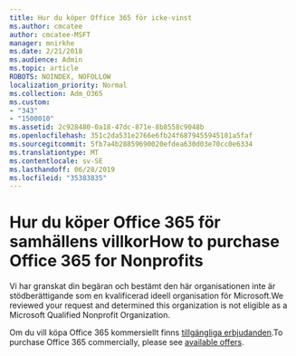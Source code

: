```yaml
---
title: Hur du köper Office 365 för icke-vinst
ms.author: cmcatee
author: cmcatee-MSFT
manager: mnirkhe
ms.date: 2/21/2018
ms.audience: Admin
ms.topic: article
ROBOTS: NOINDEX, NOFOLLOW
localization_priority: Normal
ms.collection: Adm_O365
ms.custom:
- "343"
- "1500010"
ms.assetid: 2c928480-0a18-47dc-871e-8b8558c9048b
ms.openlocfilehash: 351c2da531e2766e6fb24f6879455945101a5faf
ms.sourcegitcommit: 5fb7a4b28859690020efdea630d03e70cc0e6334
ms.translationtype: MT
ms.contentlocale: sv-SE
ms.lasthandoff: 06/28/2019
ms.locfileid: "35383835"
---
```

# <a name="how-to-purchase-office-365-for-nonprofits"></a><span data-ttu-id="aaa96-102">Hur du köper Office 365 för samhällens villkor</span><span class="sxs-lookup"><span data-stu-id="aaa96-102">How to purchase Office 365 for Nonprofits</span></span>

<span data-ttu-id="aaa96-103">Vi har granskat din begäran och bestämt den här organisationen inte är stödberättigande som en kvalificerad ideell organisation för Microsoft.</span><span class="sxs-lookup"><span data-stu-id="aaa96-103">We reviewed your request and determined this organization is not eligible as a Microsoft Qualified Nonprofit Organization.</span></span>
  
<span data-ttu-id="aaa96-104">Om du vill köpa Office 365 kommersiellt finns [tillgängliga erbjudanden](https://portal.office.com/AdminPortal/Home).</span><span class="sxs-lookup"><span data-stu-id="aaa96-104">To purchase Office 365 commercially, please see [available offers](https://portal.office.com/AdminPortal/Home).</span></span>
  